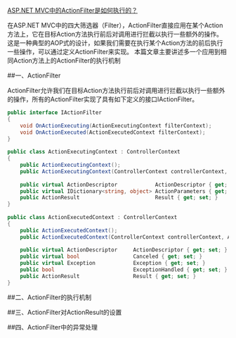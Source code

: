 ﻿[ASP.NET MVC中的ActionFilter是如何执行的？ ](http://www.cnblogs.com/artech/archive/2012/08/06/action-filter.html)

在ASP.NET MVC中的四大筛选器（Filter），ActionFilter直接应用在某个Action方法上，它在目标Action方法执行前后对调用进行拦截以执行一些额外的操作。
这是一种典型的AOP式的设计，如果我们需要在执行某个Action方法的前后执行一些操作，可以通过定义ActionFilter来实现。
本篇文章主要讲述多一个应用到相同Action方法上的ActionFilter的执行机制

##一、ActionFilter

ActionFilter允许我们在目标Action方法执行前后对调用进行拦截以执行一些额外的操作，所有的ActionFilter实现了具有如下定义的接口IActionFilter。

``` C#
public interface IActionFilter
{    
    void OnActionExecuting(ActionExecutingContext filterContext);
    void OnActionExecuted(ActionExecutedContext filterContext);
}
 
public class ActionExecutingContext : ControllerContext
{    
    public ActionExecutingContext();
    public ActionExecutingContext(ControllerContext controllerContext, ActionDescriptor actionDescriptor, IDictionary<string, object> actionParameters);
     
    public virtual ActionDescriptor            ActionDescriptor { get; set; }
    public virtual IDictionary<string, object> ActionParameters { get; set; }
    public ActionResult                        Result { get; set; }
}
  
public class ActionExecutedContext : ControllerContext
{    
    public ActionExecutedContext();   
    public ActionExecutedContext(ControllerContext controllerContext, ActionDescriptor actionDescriptor, bool canceled, Exception exception);
     
    public virtual ActionDescriptor     ActionDescriptor { get; set; }
    public virtual bool                 Canceled { get; set; }
    public virtual Exception            Exception { get; set; }
    public bool                         ExceptionHandled { get; set; }
    public ActionResult                 Result { get; set; }
}
```


##二、ActionFilter的执行机制


##三、ActionFilter对ActionResult的设置


##四、ActionFilter中的异常处理